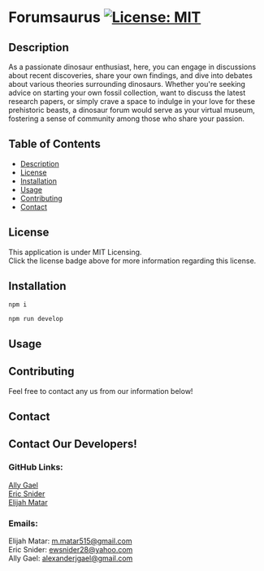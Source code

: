 

  # Forumsaurus  [![License: MIT](https://img.shields.io/badge/License-MIT-yellow.svg)](https://opensource.org/blog/license/mit-0)

  ## Description
  As a passionate dinosaur enthusiast, here, you can engage in discussions about recent discoveries, share your own findings, and dive into debates about various theories surrounding dinosaurs. Whether you're seeking advice on starting your own fossil collection, want to discuss the latest research papers, or simply crave a space to indulge in your love for these prehistoric beasts, a dinosaur forum would serve as your virtual museum, fostering a sense of community among those who share your passion.

  ## Table of Contents
  - [Description](#description)
  - [License](#license)
  - [Installation](#installation)
  - [Usage](#usage)
  - [Contributing](#contributing)
  - [Contact](#contact)

  ## License 

  This application is under MIT Licensing.<br />
  Click the license badge above for more information regarding this license.

  ## Installation

    npm i 
    
    npm run develop
     


  ## Usage

  

  ## Contributing 

  Feel free to contact any us from our information below!

  ## Contact
  <h2>Contact Our Developers!
  <h3>GitHub Links:</h3>

  [Ally Gael](https://github.com/AlexanderJGael)<br/> 
  [Eric Snider](https://github.com/ews578) <br/> 
  [Elijah Matar](https://github.com/emmatar)
  <h3>Emails:</h3>

  Elijah Matar: m.matar515@gmail.com <br/> 
  Eric Snider: ewsnider28@yahoo.com <br/> 
  Ally Gael: alexanderjgael@gmail.com
  

  